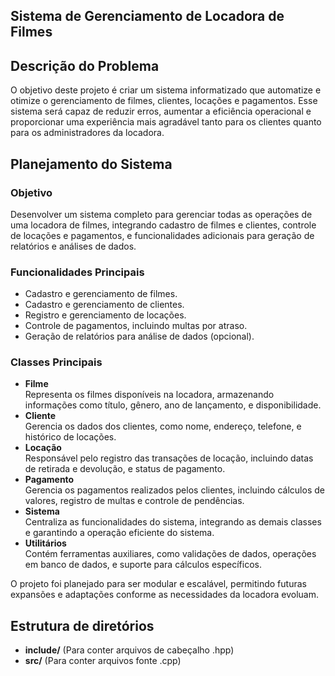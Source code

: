 ## Sistema de Gerenciamento de Locadora de Filmes  

## Descrição do Problema  
O objetivo deste projeto é criar um sistema informatizado que automatize e otimize o gerenciamento de filmes, clientes, locações e pagamentos. Esse sistema será capaz de reduzir erros, aumentar a eficiência operacional e proporcionar uma experiência mais agradável tanto para os clientes quanto para os administradores da locadora.  

## Planejamento do Sistema  

### Objetivo  
Desenvolver um sistema completo para gerenciar todas as operações de uma locadora de filmes, integrando cadastro de filmes e clientes, controle de locações e pagamentos, e funcionalidades adicionais para geração de relatórios e análises de dados.  

### Funcionalidades Principais  
- Cadastro e gerenciamento de filmes.  
- Cadastro e gerenciamento de clientes.  
- Registro e gerenciamento de locações.  
- Controle de pagamentos, incluindo multas por atraso.  
- Geração de relatórios para análise de dados (opcional).  

### Classes Principais  
- **Filme**  
  Representa os filmes disponíveis na locadora, armazenando informações como título, gênero, ano de lançamento, e disponibilidade.  
- **Cliente**  
  Gerencia os dados dos clientes, como nome, endereço, telefone, e histórico de locações.  
- **Locação**  
  Responsável pelo registro das transações de locação, incluindo datas de retirada e devolução, e status de pagamento.  
- **Pagamento**  
  Gerencia os pagamentos realizados pelos clientes, incluindo cálculos de valores, registro de multas e controle de pendências.  
- **Sistema**  
  Centraliza as funcionalidades do sistema, integrando as demais classes e garantindo a operação eficiente do sistema.  
- **Utilitários**  
  Contém ferramentas auxiliares, como validações de dados, operações em banco de dados, e suporte para cálculos específicos.  

O projeto foi planejado para ser modular e escalável, permitindo futuras expansões e adaptações conforme as necessidades da locadora evoluam.  

## Estrutura de diretórios
- **include/**        (Para conter arquivos de cabeçalho .hpp)
- **src/**            (Para conter arquivos fonte .cpp)



